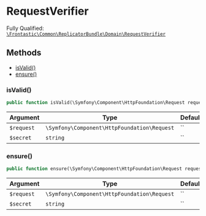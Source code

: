 #  RequestVerifier

Fully Qualified: [`\Frontastic\Common\ReplicatorBundle\Domain\RequestVerifier`](../../../../src/php/ReplicatorBundle/Domain/RequestVerifier.php)




## Methods

* [isValid()](#isValid)
* [ensure()](#ensure)


### isValid()


```php
public function isValid(\Symfony\Component\HttpFoundation\Request request, string secret): bool
```






Argument|Type|Default|Description
--------|----|-------|-----------
`$request`|`\Symfony\Component\HttpFoundation\Request`|``|
`$secret`|`string`|``|

### ensure()


```php
public function ensure(\Symfony\Component\HttpFoundation\Request request, string secret): mixed
```






Argument|Type|Default|Description
--------|----|-------|-----------
`$request`|`\Symfony\Component\HttpFoundation\Request`|``|
`$secret`|`string`|``|

